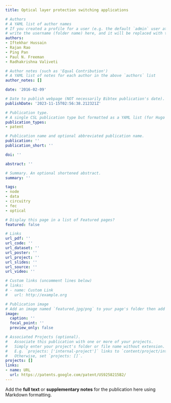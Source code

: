 ```yaml
---
title: Optical layer protection switching applications

# Authors
# A YAML list of author names
# If you created a profile for a user (e.g. the default `admin` user at `content/authors/admin/`), 
# write the username (folder name) here, and it will be replaced with their full name and linked to their profile.
authors:
- Iftekhar Hussain
- Rajan Rao
- Ping Pan
- Paul N. Freeman
- Radhakrishna Valiveti

# Author notes (such as 'Equal Contribution')
# A YAML list of notes for each author in the above `authors` list
author_notes: []

date: '2016-02-09'

# Date to publish webpage (NOT necessarily Bibtex publication's date).
publishDate: '2023-11-15T02:56:38.212321Z'

# Publication type.
# A single CSL publication type but formatted as a YAML list (for Hugo requirements).
publication_types:
- patent

# Publication name and optional abbreviated publication name.
publication: ''
publication_short: ''

doi: ''

abstract: ''

# Summary. An optional shortened abstract.
summary: ''

tags:
- node
- data
- circuitry
- fec
- optical

# Display this page in a list of Featured pages?
featured: false

# Links
url_pdf: ''
url_code: ''
url_dataset: ''
url_poster: ''
url_project: ''
url_slides: ''
url_source: ''
url_video: ''

# Custom links (uncomment lines below)
# links:
# - name: Custom Link
#   url: http://example.org

# Publication image
# Add an image named `featured.jpg/png` to your page's folder then add a caption below.
image:
  caption: ''
  focal_point: ''
  preview_only: false

# Associated Projects (optional).
#   Associate this publication with one or more of your projects.
#   Simply enter your project's folder or file name without extension.
#   E.g. `projects: ['internal-project']` links to `content/project/internal-project/index.md`.
#   Otherwise, set `projects: []`.
projects: []
links:
- name: URL
  url: https://patents.google.com/patent/US9258215B2/
---
```


Add the **full text** or **supplementary notes** for the publication here using Markdown formatting.
